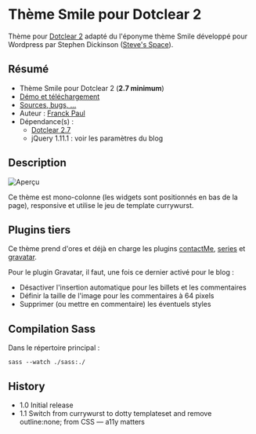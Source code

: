 # Thème Smile pour Dotclear 2

Thème pour [Dotclear 2](https://fr.dotclear.org/) adapté du l'éponyme thème Smile développé pour Wordpress par Stephen Dickinson ([Steve's Space](https://stephencottontail.wordpress.com/)).

## Résumé

* Thème Smile pour Dotclear 2 (**2.7 minimum**)
* [Démo et téléchargement](https://themes.dotaddict.org/galerie-dc2/details/smile)
* [Sources, bugs, …](https://bitbucket.org/franckpaul/smile)
* Auteur : [Franck Paul](https://open-time.net/)
* Dépendance(s) :
    * [Dotclear 2.7](https://bitbucket.org/dotclear/dotclear)
    * jQuery 1.11.1 : voir les paramètres du blog


## Description

![Aperçu](https://media.dotaddict.org/pda/tdc2/smile/smile.jpg)

Ce thème est mono-colonne (les widgets sont positionnés en bas de la page), responsive et utilise le jeu de template currywurst.

## Plugins tiers

Ce thème prend d'ores et déjà en charge les plugins [contactMe](https://plugins.dotaddict.org/dc2/details/contactMe), [series](https://plugins.dotaddict.org/dc2/details/series) et [gravatar](https://plugins.dotaddict.org/dc2/details/gravatar).

Pour le plugin Gravatar, il faut, une fois ce dernier activé pour le blog :

* Désactiver l'insertion automatique pour les billets et les commentaires
* Définir la taille de l'image pour les commentaires à 64 pixels
* Supprimer (ou mettre en commentaire) les éventuels styles


## Compilation Sass

Dans le répertoire principal :

	sass --watch ./sass:./

## History

* 1.0 Initial release
* 1.1 Switch from currywurst to dotty templateset and remove outline:none; from CSS — a11y matters
